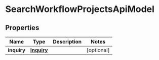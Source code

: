 
# SearchWorkflowProjectsApiModel

## Properties
| Name | Type | Description | Notes |
| ------------ | ------------- | ------------- | ------------- |
| **inquiry** | [**Inquiry**](Inquiry.md) |  |  [optional] |



